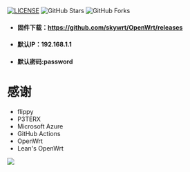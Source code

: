 [![LICENSE](https://img.shields.io/github/license/mashape/apistatus.svg?style=flat-square&label=LICENSE)](https://github.com/skywrt/OpenWrt/blob/main/LICENSE)
![GitHub Stars](https://img.shields.io/github/stars/skywrt/OpenWrt.svg?style=flat-square&label=Stars&logo=github)
![GitHub Forks](https://img.shields.io/github/forks/skywrt/OpenWrt.svg?style=flat-square&label=Forks&logo=github)

* #### 固件下载：https://github.com/skywrt/OpenWrt/releases
* #### 默认IP：192.168.1.1
* #### 默认密码:password
#
# 感谢
- flippy
- P3TERX
- Microsoft Azure
- GitHub Actions
- OpenWrt
- Lean's OpenWrt

![](http://profile-counter.glitch.me/OpenWrt/count.svg)
